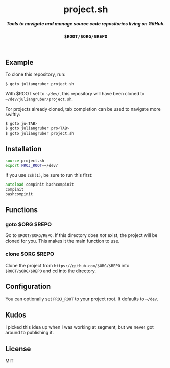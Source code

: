 
<h1 align="center">project.sh</h1>

<h5 align="center">Tools to navigate and manage source code repositories living on GitHub.</h5>

<div align="center">
  <strong><pre>$ROOT/$ORG/$REPO</pre></strong>
</div>

<br />

## Example

To clone this repository, run:

```bash
$ goto juliangruber project.sh
```

With $ROOT set to `~/dev/`, this repository will have been cloned
to `~/dev/juliangruber/project.sh`.

For projects already cloned, tab completion can be used to navigate more swiftly:

```bash
$ goto ju<TAB>
$ goto juliangruber pro<TAB>
$ goto juliangruber project.sh
```

## Installation

```bash
source project.sh
export PROJ_ROOT=~/dev/
```

If you use `zsh(1)`, be sure to run this first:

```zsh
autoload compinit bashcompinit
compinit
bashcompinit
```

## Functions

### goto $ORG $REPO

Go to `$ROOT/$ORG/REPO`. If this directory does _not_ exist, the project will be cloned for you. This makes it the main function to use.

### clone $ORG $REPO

Clone the project from `https://github.com/$ORG/$REPO` into `$ROOT/$ORG/$REPO` and cd into the directory.

## Configuration

You can optionally set `PROJ_ROOT` to your project root. It defaults to `~/dev`.

## Kudos

I picked this idea up when I was working at segment, but we never got around to publishing it.

## License

MIT
